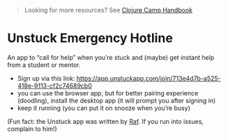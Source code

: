 > Looking for more resources? See [Clojure Camp Handbook](README.md)

# Unstuck Emergency Hotline

An app to “call for help” when you’re stuck and (maybe) get instant help from a student or mentor.

- Sign up via this link: https://app.unstuckapp.com/join/713e4d7b-a525-418e-9113-cf2c74689cb0
- you can use the browser app, but for better pairing experience (doodling), install the desktop app (it will prompt you after signing in)
- keep it running (you can put it on snooze when you’re busy)

(Fun fact: the Unstuck app was written by [Raf](mentors.md). If you run into issues, complain to him!)
